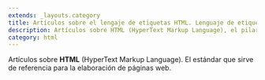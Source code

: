 ```yaml
---
extends: _layouts.category
title: Artículos sobre el lengaje de etiquetas HTML. Lenguaje de etiquetas de hipertexto.
description: Artículos sobre HTML (HyperText Markup Language), el pilar sobre el que se construyen las páginas web, definiendo la estructura del contenido web y aportándole significado, utilizando para ello una estructura de etiquetas.
category: html
---
```


Artículos sobre **HTML** (HyperText Markup Language). El estándar que sirve de referencia para la elaboración de páginas web.
